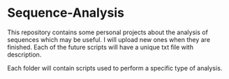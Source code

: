 # Sequence-Analysis
This repository contains some personal projects about the analysis of sequences which may be useful.
I will upload new ones when they are finished.
Each of the future scripts will have a unique txt file with description.

Each folder will contain scripts used to perform a specific type of analysis.
